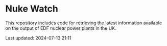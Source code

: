 # Nuke Watch

This repository includes code for retrieving the latest information available on the output of EDF nuclear power plants in the UK.

Last updated: 2024-07-13 21:11